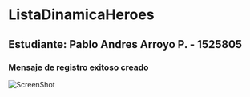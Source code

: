 # ListaDinamicaHeroes

## Estudiante: Pablo Andres Arroyo P. - 1525805

### Mensaje de registro exitoso creado 

![ScreenShot](https://ibb.co/XF24kLP)